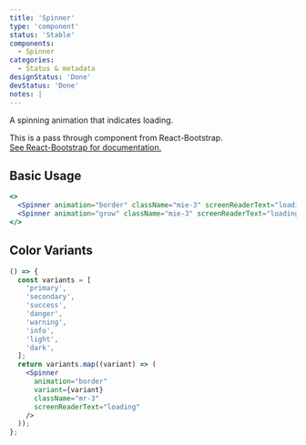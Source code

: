 ```yaml
---
title: 'Spinner'
type: 'component'
status: 'Stable'
components:
  - Spinner
categories:
  - Status & metadata
designStatus: 'Done'
devStatus: 'Done'
notes: |
---
```


A spinning animation that indicates loading.

<p>
  This is a pass through component from React-Bootstrap.<br/>
  <a href="https://react-bootstrap-v4.netlify.app/components/spinners/" target="_blank" rel="noopener noreferrer">
    See React-Bootstrap for documentation.
  </a>
</p>

## Basic Usage

```jsx live
<>
  <Spinner animation="border" className="mie-3" screenReaderText="loading" />
  <Spinner animation="grow" className="mie-3" screenReaderText="loading" />
</>
```

## Color Variants

```jsx live
() => {
  const variants = [
    'primary',
    'secondary',
    'success',
    'danger',
    'warning',
    'info',
    'light',
    'dark',
  ];
  return variants.map((variant) => (
    <Spinner
      animation="border"
      variant={variant}
      className="mr-3"
      screenReaderText="loading"
    />
  ));
};
```
